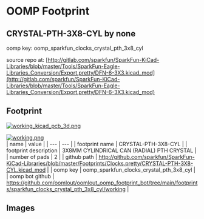 # OOMP Footprint  
## CRYSTAL-PTH-3X8-CYL  by none  
  
oomp key: oomp_sparkfun_clocks_crystal_pth_3x8_cyl  
  
source repo at: [http://gitlab.com/sparkfun/SparkFun-KiCad-Libraries/blob/master/Tools/SparkFun-Eagle-Libraries_Conversion/Export.pretty/DFN-6-3X3.kicad_mod](http://gitlab.com/sparkfun/SparkFun-KiCad-Libraries/blob/master/Tools/SparkFun-Eagle-Libraries_Conversion/Export.pretty/DFN-6-3X3.kicad_mod)  
## Footprint  
  
[![working_kicad_pcb_3d.png](working_kicad_pcb_3d_600.png)](working_kicad_pcb_3d.png)  
  
[![working.png](working_600.png)](working.png)  
| name | value | 
| --- | --- | 
| footprint name | CRYSTAL-PTH-3X8-CYL | 
| footprint description | 3X8MM CYLINDRICAL CAN (RADIAL) PTH CRYSTAL | 
| number of pads | 2 | 
| github path | http://github.com/sparkfun/SparkFun-KiCad-Libraries/blob/master/Footprints/Clocks.pretty/CRYSTAL-PTH-3X8-CYL.kicad_mod | 
| oomp key | oomp_sparkfun_clocks_crystal_pth_3x8_cyl | 
| oomp bot github | https://github.com/oomlout/oomlout_oomp_footprint_bot/tree/main/footprints/sparkfun_clocks_crystal_pth_3x8_cyl/working | 
## Images  
